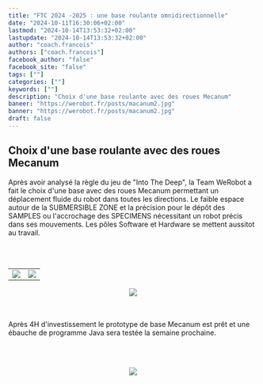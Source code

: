 ```yaml
---
title: "FTC 2024 -2025 : une base roulante omnidirectionnelle"
date: "2024-10-11T16:30:06+02:00"
lastmod: "2024-10-14T13:53:32+02:00"
lastupdate: "2024-10-14T13:53:32+02:00"
author: "coach.francois"
authors: ["coach.francois"]
facebook_author: "false"
facebook_site: "false"
tags: [""]
categories: [""]
keywords: [""]
description: "Choix d'une base roulante avec des roues Mecanum"
baneer: "https://werobot.fr/posts/macanum2.jpg"
banner: "https://werobot.fr/posts/macanum2.jpg"
draft: false
---
```

## Choix d'une base roulante avec des roues Mecanum

Après avoir analysé la règle du jeu de "Into The Deep", la Team WeRobot a fait le choix d'une base avec des roues Mecanum permettant un déplacement fluide du robot dans toutes les directions. Le faible espace autour de la SUBMERSIBLE ZONE et la précision pour le dépôt des SAMPLES ou l'accrochage des SPECIMENS nécessitant un robot précis dans ses mouvements. Les pôles Software et Hardware se mettent aussitot au travail.

<br><br>
<center>
<div style="width: 100%; max-width: 700px;">
    <table>
        <tr>
            <td><img src="https://werobot.fr/posts/macanum 01.jpg"></td>
            <td><img src="https://werobot.fr/posts/macanum 00.jpg"></td>
	</tr>
    </table>
</div>
</center>
<center>
<div style="width: 100%; max-width: 700px;">
<img src="https://werobot.fr/posts/macanum1.jpg">
</div>
</center>
<center>
<div style="width: 100%; max-width: 700px;">
<img src="https://werobot.fr/posts/macanum2.jpg" alt="">
</div>
</center>
<br><br>

Après 4H d'investissement le prototype de base Mecanum est prêt et une ébauche de programme Java sera testée la semaine prochaine.

<br><br>
<center>
<div style="width: 100%; max-width: 700px;">
<img src="https://werobot.fr/posts/macanum3.jpg">
</div>
</center>





























